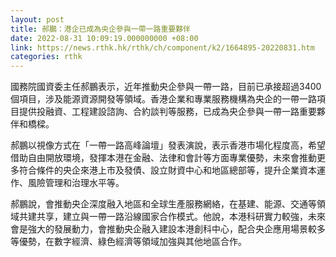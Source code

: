 ```yaml
---
layout: post
title: 郝鵬：港企已成為央企參與一帶一路重要夥伴
date: 2022-08-31 10:09:19.000000000 +08:00
link: https://news.rthk.hk/rthk/ch/component/k2/1664895-20220831.htm
categories: rthk
---
```


國務院國資委主任郝鵬表示，近年推動央企參與一帶一路，目前已承接超過3400個項目，涉及能源資源開發等領域。香港企業和專業服務機構為央企的一帶一路項目提供投融資、工程建設諮詢、合約談判等服務，已成為央企參與一帶一路重要夥伴和橋樑。

郝鵬以視像方式在「一帶一路高峰論壇」發表演說，表示香港市場化程度高，希望借助自由開放環境，發揮本港在金融、法律和會計等方面專業優勢，未來會推動更多符合條件的央企來港上市及發債、設立財資中心和地區總部等，提升企業資本運作、風險管理和治理水平等。

郝鵬說，會推動央企深度融入地區和全球生產服務網絡，在基建、能源、交通等領域共建共享，建立與一帶一路沿線國家合作模式。他說，本港科研實力較強，未來會是強大的發展動力，會推動央企融入建設本港創科中心，配合央企應用場景較多等優勢，在數字經濟、綠色經濟等領域加強與其他地區合作。
